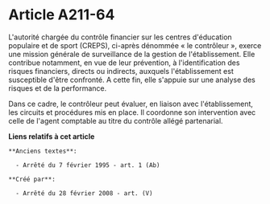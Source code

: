 # Article A211-64

L'autorité chargée du contrôle financier sur les centres d'éducation populaire et de sport (CREPS), ci-après dénommée « le
contrôleur », exerce une mission générale de surveillance de la gestion de l'établissement. Elle contribue notamment, en vue
de leur prévention, à l'identification des risques financiers, directs ou indirects, auxquels l'établissement est susceptible
d'être confronté. A cette fin, elle s'appuie sur une analyse des risques et de la performance.

Dans ce cadre, le contrôleur peut évaluer, en liaison avec l'établissement, les circuits et procédures mis en place. Il
coordonne son intervention avec celle de l'agent comptable au titre du contrôle allégé partenarial.

**Liens relatifs à cet article**

	**Anciens textes**:

	  - Arrêté du 7 février 1995 - art. 1 (Ab)

	**Créé par**:

	  - Arrêté du 28 février 2008 - art. (V)
